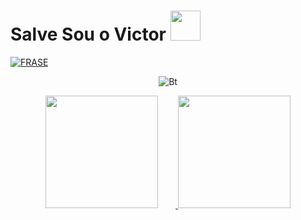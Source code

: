 # Salve Sou o Victor&nbsp;<a href="Hey"><img src="https://raw.githubusercontent.com/TOXIC-DEVIL/TOXIC-DEVIL/TOXIC-DEVIL-OFFICIAL/media/Hi.gif" width="48px"></a>

[![FRASE](https://readme-typing-svg.herokuapp.com?font=&color=%2331F7EA&center=true&lines=BEM-VINDO+AO+MEU+GITHUB;OLÁ%2Ceu+sou+iam.mattosz;Github+Tool+Maker;Simple+Application+Developer;OBRIGADO+POR+VISITAR+MEU+GITHUB)](https://git.io/typing-svg) <br> 

<p align="center"><img src="https://user-images.githubusercontent.com/49580304/110319833-47367180-7fc4-11eb-87a7-392509eca9d7.gif" alt="Bt">
<div align="center">
  <a href="https://github.com/victormattos564/">
  <img height="180em" src="https://github-readme-stats.vercel.app/api?username=victormattos564&show_icons=true&theme=great-gatsby&include_all_commits=true&count_private=true" style="margin-right: 2em" />
  <img height="180em" src="https://github-readme-stats.vercel.app/api/top-langs/?username=victormattos564&layout=compact&langs_count=7&theme=great-gatsby"/>
</div>
